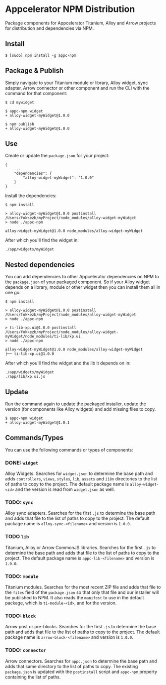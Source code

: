 # Appcelerator NPM Distribution
Package components for Appcelerator Titanium, Alloy and Arrow projects for distribution and dependencies via NPM.

## Install

```
$ [sudo] npm install -g appc-npm
```

## Package & Publish
Simply navigate to your Titanium module or library, Alloy widget, sync adapter, Arrow connector or other component and run the CLI with the command for that component:

```
$ cd mywidget

$ appc-npm widget
+ alloy-widget-myWidget@1.0.0

$ npm publish
+ alloy-widget-myWidget@1.0.0
```

## Use

Create or update the `package.json` for your project:

```
{
	...
	"dependencies": {
		"alloy-widget-myWidget": "1.0.0"
	}
}
```

Install the dependencies:

```
$ npm install

> alloy-widget-myWidget@1.0.0 postinstall /Users/fokkezb/myProject/node_modules/alloy-widget-myWidget
> node ./appc-npm

alloy-widget-myWidget@1.0.0 node_modules/alloy-widget-myWidget
```

After which you'll find the widget in:

```
./app/widgets/myWidget
```

## Nested dependencies
You can add dependencies to other Appcelerator dependencies on NPM to the `package.json` of your packaged component. So if your Alloy widget depends on a library, module or other widget then you can install them all in one go.

```
$ npm install

> alloy-widget-myWidget@1.0.0 postinstall /Users/fokkezb/myProject/node_modules/alloy-widget-myWidget
> node ./appc-npm

> ti-lib-xp.ui@1.0.0 postinstall /Users/fokkezb/myProject/node_modules/alloy-widget-myWidget/node_modules/ti-lib/xp.ui
> node ./appc-npm

alloy-widget-myWidget@1.0.0 node_modules/alloy-widget-myWidget
├── ti-lib-xp.ui@1.0.0
```

After which you'll find the widget and the lib it depends on in:

```
./app/widgets/myWidget
./app/lib/xp.ui.js
```

## Update
Run the command again to update the packaged installer, update the version (for components like Alloy widgets) and add missing files to copy.

```
$ appc-npm widget
+ alloy-widget-myWidget@1.0.1
```

## Commands/Types
You can use the following commands or types of components:

### DONE: `widget`
Alloy Widgets. Searches for `widget.json` to determine the base path and adds `controllers`, `views`, `styles`, `lib`, `assets` and `i18n` directories to the list of paths to copy to the project. The default package name is `alloy-widget-<id>` and the version is read from `widget.json` as well.

### TODO: `sync`
Alloy sync adapters. Searches for the first `.js` to determine the base path and adds that file to the list of paths to copy to the project. The default package name is `alloy-sync-<filename>` and version is `1.0.0`.

### TODO `lib`
Titanium, Alloy or Arrow CommonJS libraries. Searches for the first `.js` to determine the base path and adds that file to the list of paths to copy to the project. The default package name is `appc-lib-<filename>` and version is `1.0.0`.

### TODO: `module`
Titanium modules. Searches for the most recent ZIP file and adds that file to the `files` field of the `package.json` so that only that file and our installer will be published to NPM. It also reads the `manifest` to use in the default package, which is `ti-module-<id>`, and for the version.

### TODO: `block`
Arrow post or pre-blocks. Searches for the first `.js` to determine the base path and adds that file to the list of paths to copy to the project. The default package name is `arrow-block-<filename>` and version is `1.0.0`.

### TODO: `connector`
Arrow connectors. Searches for `appc.json` to determine the base path and adds that same directory to the list of paths to copy. The existing `package.json` is updated with the `postinstall` script and `appc-npm` property containing the list of paths.